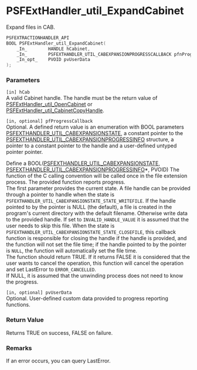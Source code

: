 # PSFExtHandler_util_ExpandCabinet
Expand files in CAB.
````c
PSFEXTRACTIONHANDLER_API
BOOL PSFExtHandler_util_ExpandCabinet(
    _In_        HANDLE hCabinet,
    _In_        PSFEXTHANDLER_UTIL_CABEXPANSIONPROGRESSCALLBACK pfnProgressCallback,
    _In_opt_    PVOID pvUserData
);
````
### Parameters
`[in] hCab`  
A valid Cabinet handle. The handle must be the return value of [PSFExtHandler_util_OpenCabinet](PSFExtHandler_util_OpenCabinet_en.md) or [PSFExtHandler_util_CabinetCopyHandle](PSFExtHandler_util_CabinetCopyHandle_en.md).

`[in, optional] pfProgressCallback`  
Optional. A defined return value is an enumeration with BOOL parameters [PSFEXTHANDLER_UTIL_CABEXPANSIONSTATE](PSFEXTHANDLER_UTIL_CABEXPANSIONSTATE_en.md), a constant pointer to the [PSFEXTHANDLER_UTIL_CABEXPANSIONPROGRESSINFO](PSFEXTHANDLER_UTIL_CABEXPANSIONPROGRESSINFO_zh-Hans.md) structure, a pointer to a constant pointer to the handle and a user-defined untyped pointer pointer.

Define a BOOL([PSFEXTHANDLER_UTIL_CABEXPANSIONSTATE](PSFEXTHANDLER_UTIL_CABEXPANSIONSTATE_en.md), [PSFEXTHANDLER_UTIL_CABEXPANSIONPROGRESSINFO](PSFEXTHANDLER_UTIL_CABEXPANSIONPROGRESSINFO_en.md)\*, PVOID) The function of the C calling convention will be called once in the file extension process. The provided function reports progress.  
The first parameter provides the current state. A file handle can be provided through a pointer to handle when the state is `PSFEXTHANDLER_UTIL_CABEXPANSIONSTATE_STATE_WRITEFILE`. If the handle pointed to by the pointer is NULL (the default), a file is created in the program's current directory with the default filename. Otherwise write data to the provided handle. If set to `INVALID_HANDLE_VALUE` it is assumed that the user needs to skip this file. When the state is `PSFEXTHANDLER_UTIL_CABEXPANSIONSTATE_STATE_CLOSEFILE`, this callback function is responsible for closing the handle if the handle is provided, and the function will not set the file time; if the handle pointed to by the pointer is `NULL`, the function will automatically set the file time.  
The function should return TRUE. If it returns FALSE it is considered that the user wants to cancel the operation, this function will cancel the operation and set LastError to `ERROR_CANCELLED`.  
If NULL, it is assumed that the unwinding process does not need to know the progress.  

`[in, optional] pvUserData`  
Optional. User-defined custom data provided to progress reporting functions.
### Return Value
Returns TRUE on success, FALSE on failure.
### Remarks
If an error occurs, you can query LastError.
